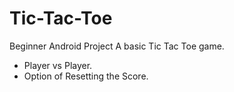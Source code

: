 # Tic-Tac-Toe
Beginner Android Project
A basic Tic Tac Toe game.
- Player vs Player.
- Option of Resetting the Score.
